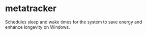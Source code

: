 # metatracker
Schedules sleep and wake times for the system to save energy and enhance longevity on Windows.

